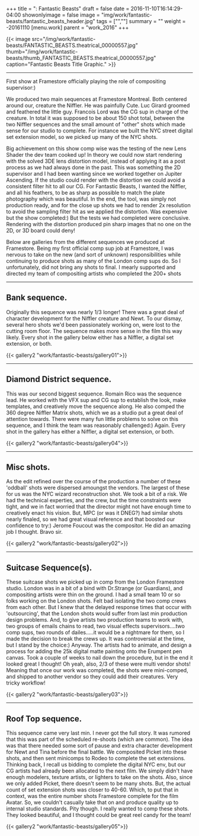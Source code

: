 +++
title = ": Fantastic Beasts"
draft = false
date = 2016-11-10T16:14:29-04:00
showonlyimage = false
image = "img/work/fantastic-beasts/fantastic_beasts_header.jpg"
tags = ["",""]
summary = ""
weight = -20161110
[menu.work]
parent = "work_2016"
+++


{{< image src="/img/work/fantastic-beasts/FANTASTIC_BEASTS.theatrical_00000557.jpg" thumb="/img/work/fantastic-beasts/thumb_FANTASTIC_BEASTS.theatrical_00000557.jpg" caption="Fantastic Beasts Title Graphic." >}}

---

First show at Framestore officially playing the role of compositing supervisor:)

We produced two main sequences at Framestore Montreal. Both centered around our, creature the Niffler. He was painfully Cute. Luc Girard groomed and feathered the little guy. Francois Lord was the CG sup in charge of the creature. In total it was supposed to be about 150 shot total, between the two Niffler sequences and the small amount of "other" shots which made sense for our studio to complete. For instance we built the NYC street digital set extension model, so we picked up many of the NYC shots.

Big achievement on this show comp wise was the testing of the new Lens Shader the dev team cooked up! In theory we could now start rendering with the solved 3DE lens distortion model, instead of applying it as a post process as we had always done in the past. This was something the 2D supervisor and I had been wanting since we worked together on Jupiter Ascending. If the studio could render with the distortion we could avoid a consistent filter hit to all our CG. For Fantastic Beasts, I wanted the Niffler, and all his feathers, to be as sharp as possible to match the plate photography which was beautiful. In the end, the tool, was simply not production ready, and for the close up shots we had to render 2x resolution to avoid the sampling filter hit as we applied the distortion. Was expensive but the show completed:) But the tests we had completed were conclusive. Rendering with the distortion produced pin sharp images that no one on the 2D, or 3D board could deny!

Below are galleries from the different sequences we produced at Framestore. Being my first official comp sup job at Framestore, I was nervous to take on the new (and sort of unknown) responsibilities while continuing to produce shots as many of the London comp sups do. So I unfortunately, did not bring any shots to final. I mearly supported and directed my team of compositing artists who completed the 200+ shots

---

Bank sequence.
-------------

Originally this sequence was nearly 1/3 longer! There was a great deal of character development for the Niffler creature and Newt. To our dismay, several hero shots we'd been passionately working on, were lost to the cutting room floor. The sequence makes more sense in the film this way likely. Every shot in the gallery below either has a Niffler, a digital set extension, or both.

{{< gallery2 "work/fantastic-beasts/gallery01">}}


---



Diamond District sequence.
--------------------------
This was our second biggest sequence. Romain Rico was the sequence lead. He worked with the VFX sup and CG sup to establish the look, make templates, and creatively move the sequence along. He also comped the 360 degree Niffler Matrix shots, which we as a studio put a great deal of attention towards. There were many fun little problems to solve on this sequence, and I think the team was reasonably challenged:) Again. Every shot in the gallery has either a Niffler, a digital set extension, or both.

{{< gallery2 "work/fantastic-beasts/gallery04">}}



---

Misc shots.
----------
As the edit refined over the course of the production a number of these 'oddball' shots were dispersed amoungst the vendors. The largest of these for us was the NYC wizard reconstruction shot. We took a bit of a risk. We had the technical experties, and the crew, but the time constraints were tight, and we in fact worried that the director might not have enough time to creatively enact his vision. But, MPC (or was it DNEG?) had similar shots nearly finaled, so we had great visual reference and that boosted our confidence to try:) Jerome Foucout was the compositor. He did an amazing job I thought. Bravo sir.


{{< gallery2 "work/fantastic-beasts/gallery02">}}




---
Suitcase Sequence(s).
--------------------
These suitcase shots we picked up in comp from the London Framestore studio. London was in a bit of a bind with Dr.Strange (or Guardians), and compositing artists were thin on the ground. I had a small team 10 or so folks working on the London shots. Felt bad isolating the two comp crews from each other. But I knew that the delayed response times that occur with 'outsourcing', that the London shots would suffer from last min production design problems. And, to give artists two production teams to work with, two groups of emails chains to read, two visual effects supervisors....two comp sups, two rounds of dailes.....it would be a nightmare for them, so I made the decision to break the crews up. It was controversial at the time, but I stand by the choice:)
Anyway. The artists had to animate, and design a process for adding the 25k digital matte painting onto the Erumpent pen canvas. Took a couple of weeks to nail down the procedure, but in the end it looked great I thought! Oh yeah, also, 2/3 of these were multi vendor shots! Meaning that once our work was completed, the shots were mini-comped, and shipped to another vendor so they could add their creatures. Very tricky workflow!


{{< gallery2 "work/fantastic-beasts/gallery03">}}





---

Roof Top sequence.
------------------
This sequence came very last min. I never got the full story. It was rumored that this was part of the scheduled re-shoots (which are common). The idea was that there needed some sort of pause and extra character development for Newt and Tina before the final battle. We composited Picket into these shots, and then sent minicomps to Rodeo to complete the set extensions. Thinking back, I recall us bidding to complete the digital NYC env, but our CG artists had already been allocated to the next film. We simply didn't have enough modelers, texture artists, or lighters to take on the shots. Also, since we only added Picket, there doesn't seem to be many shots. But, the actual count of set extension shots was closer to 40-60. Which, to put that in context, was the entire number shots Framestore complete for the film Avatar. So, we couldn't casually take that on and produce quality up to internal studio standards. Pity though. I really wanted to comp these shots. They looked beautiful, and I thought could be great reel candy for the team!


{{< gallery2 "work/fantastic-beasts/gallery05">}}
